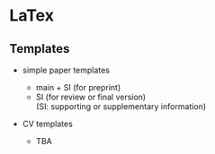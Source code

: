 # LaTex

## Templates
- simple paper templates
  - main + SI (for preprint)
  - SI (for review or final version)     
(SI: supporting or supplementary information)

- CV templates
  - TBA
